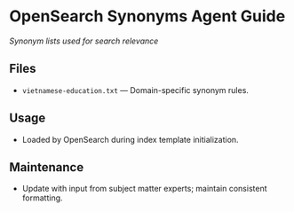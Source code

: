 # OpenSearch Synonyms Agent Guide
*Synonym lists used for search relevance*

## Files
- `vietnamese-education.txt` — Domain-specific synonym rules.

## Usage
- Loaded by OpenSearch during index template initialization.

## Maintenance
- Update with input from subject matter experts; maintain consistent formatting.
